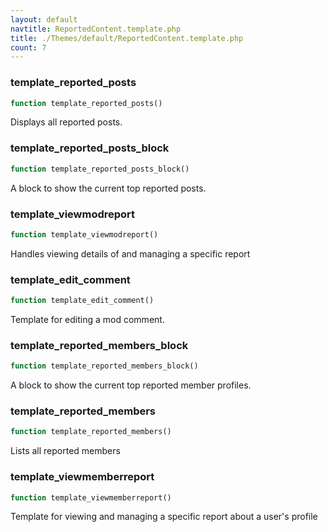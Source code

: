 ```yaml
---
layout: default
navtitle: ReportedContent.template.php
title: ./Themes/default/ReportedContent.template.php
count: 7
---
```


### template_reported_posts

```php
function template_reported_posts()
```
Displays all reported posts.



### template_reported_posts_block

```php
function template_reported_posts_block()
```
A block to show the current top reported posts.



### template_viewmodreport

```php
function template_viewmodreport()
```
Handles viewing details of and managing a specific report



### template_edit_comment

```php
function template_edit_comment()
```
Template for editing a mod comment.



### template_reported_members_block

```php
function template_reported_members_block()
```
A block to show the current top reported member profiles.



### template_reported_members

```php
function template_reported_members()
```
Lists all reported members



### template_viewmemberreport

```php
function template_viewmemberreport()
```
Template for viewing and managing a specific report about a user's profile



